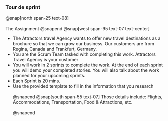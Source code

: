 ### Tour de sprint
@snap[north span-25 text-08]
<br><br>
The Assignment
@snapend
@snap[west span-95 text-07 text-center]
- The Attractors travel Agency wants to offer new travel destinations as a brochure so that we can grow our business. Our customers are from Regina, Canada and Frankfurt, Germany.
- You are the Scrum Team tasked with completing this work. Attractors Travel Agency is your customer
- You will work in 2 sprints to complete the work. At the end of each sprint you will demo your completed stories. You will also talk about the work planned for your upcoming sprints.
- Each Sprint is 20 mins.
- Use the provided template to fill in the information that you research
<br><br>
@snapend
@snap[south span-55 text-07]
Those details include:
Flights, Accommodations, Transportation, Food & Attractions, etc.
<br><br>
@snapend
